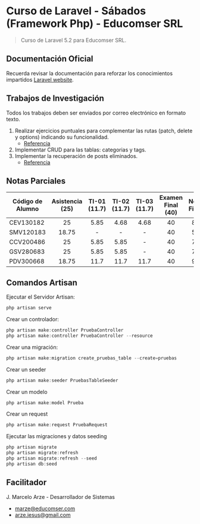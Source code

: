 # Curso de Laravel - Sábados (Framework Php) - Educomser SRL

> Curso de Laravel 5.2 para Educomser SRL.

## Documentación Oficial

Recuerda revisar la documentación para reforzar los conocimientos impartidos [Laravel website](http://laravel.com/docs).

## Trabajos de Investigación

Todos los trabajos deben ser enviados por correo electrónico en formato texto.

1. Realizar ejercicios puntuales para complementar las rutas (patch, delete y options) indicando su funcionalidad.
    - [Referencia](https://laravel.com/docs/5.2/routing)
2. Implementar CRUD para las tablas: categorias y tags.
3. Implementar la recuperación de posts eliminados.
    - [Referencia](https://laravel.com/docs/5.2/eloquent#soft-deleting)

## Notas Parciales

Código de Alumno | Asistencia (25) | TI-01 (11.7) | TI-02 (11.7) | TI-03 (11.7) | Examen Final (40) | Nota Final 
---------------- | :-------------: | :----------: | :----------: | :----------: | :---------------: | :--------: 
CEV130182 | 25 | 5.85 | 4.68 | 4.68 | 40 | 80 
SMV120183 | 18.75 | - | - | - | 40 | 59  
CCV200486 | 25 | 5.85 | 5.85 | - | 40 | 77
GSV280683 | 25 | 5.85 | 5.85 | - | 40 | 77
PDV300668 | 18.75 | 11.7| 11.7 | 11.7 | 40 | 94

## Comandos Artisan

Ejecutar el Servidor Artisan:
```javascript
php artisan serve
```
Crear un controlador:
```javascript
php artisan make:controller PruebaController
php artisan make:controller PruebaController --resource
```
Crear una migración:
```javascript
php artisan make:migration create_pruebas_table --create=pruebas
```
Crear un seeder
```javascript
php artisan make:seeder PruebasTableSeeder
```
Crear un modelo
```javascript
php artisan make:model Prueba
```
Crear un request
```javascript
php artisan make:request PruebaRequest
```
Ejecutar las migraciones y datos seeding
```javascript
php artisan migrate
php artisan migrate:refresh
php artisan migrate:refresh --seed
php artisan db:seed
```
## Facilitador

J. Marcelo Arze - Desarrollador de Sistemas
- [marze@educomser.com](marze@educomser.com)
- [arze.jesus@gmail.com](arze.jesus@gmail.com)